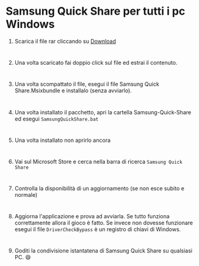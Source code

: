 # Samsung Quick Share per tutti i pc Windows

1. Scarica il file rar cliccando su [Download](https://www.mediafire.com/file/a6zyxuainxwnvx1/Samsung_Quick_Share_.rar/file)

#

2. Una volta scaricato fai doppio click sul file ed estrai il contenuto.

#

3. Una volta scompattato il file, esegui il file Samsung Quick Share.Msixbundle e installalo (senza avviarlo).

#

4. Una volta installato il pacchetto, apri la cartella Samsung-Quick-Share ed esegui ``SamsungQuickShare.bat``

#

5. Una volta installato non aprirlo ancora

#

6. Vai sul Microsoft Store e cerca nella barra di ricerca ``Samsung Quick Share``

#

7. Controlla la disponibilità di un aggiornamento (se non esce subito e normale)

#


8. Aggiorna l'applicazione e prova ad avviarla. Se tutto funziona correttamente allora il gioco è fatto. Se invece non dovesse funzionare esegui il file ``DriverCheckBypass`` è un registro di chiavi di Windows.  

#

9. Goditi la condivisione istantatena di Samsung Quick Share su qualsiasi PC. :smile:
